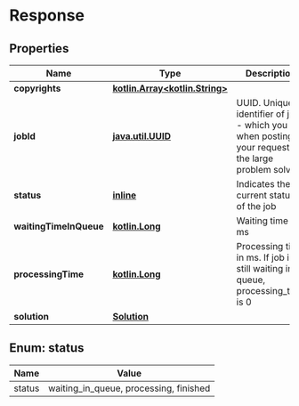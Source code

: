# Response

## Properties
Name | Type | Description | Notes
------------ | ------------- | ------------- | -------------
**copyrights** | [**kotlin.Array&lt;kotlin.String&gt;**](.md) |  |  [optional]
**jobId** | [**java.util.UUID**](java.util.UUID.md) | UUID. Unique identifier of job - which you get when posting your request to the large problem solver |  [optional]
**status** | [**inline**](#StatusEnum) | Indicates the current status of the job |  [optional]
**waitingTimeInQueue** | [**kotlin.Long**](.md) | Waiting time in ms |  [optional]
**processingTime** | [**kotlin.Long**](.md) | Processing time in ms. If job is still waiting in queue, processing_time is 0 |  [optional]
**solution** | [**Solution**](Solution.md) |  |  [optional]

<a name="StatusEnum"></a>
## Enum: status
Name | Value
---- | -----
status | waiting_in_queue, processing, finished
